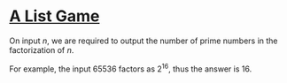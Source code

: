 # [A List Game](https://open.kattis.com/problems/listgame)

On input $n$, we are required to output the number of prime numbers in the factorization of $n$.

For example, the input $65536$ factors as $2^{16}$, thus the answer is $16$.
